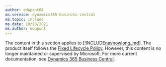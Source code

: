 ```yaml
---
author: edupont04
ms.service: dynamics365-business-central
ms.topic: include
ms.date: 10/13/2021
ms.author: edupont
---
```

The content in this section applies to [!INCLUDE[navnowlong_md](navnowlong_md.md)]. The product itself follows the [Fixed Lifecycle Policy](/lifecycle/products/dynamics-nav-2018). However, this content is no longer maintained or supervised by Microsoft. For more current documentation, see [Dynamics 365 Business Central](/dynamics365/business-central/dev-itpro).